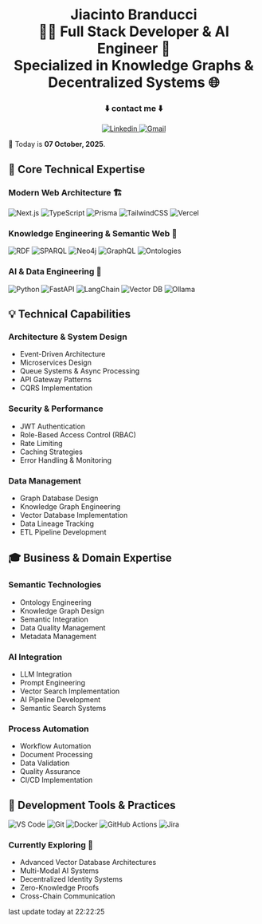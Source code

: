 <h1 align="center">
  <span>Jiacinto Branducci</span><br>
  <span>🧞‍♂️ Full Stack Developer & AI Engineer 🧚</span><br>
  <span>Specialized in Knowledge Graphs & Decentralized Systems 🌐</span>
</h1>

<div align="center">
  <h3>⬇️ contact me ⬇️ </h3>
  <a href="https://www.linkedin.com/in/jiacinto-branducci/">
      <img src="https://img.shields.io/badge/LinkedIn-0077B5?style=for-the-badge&logo=linkedin&logoColor=white" alt="Linkedin" />
  </a>
  <a href="mailto:j.branducci.pro@gmail.com?subject=Demande%20de%20contact%20via%20GitHub">
      <img src="https://img.shields.io/badge/Gmail-EA4336?style=for-the-badge&logo=gmail&logoColor=white" alt="Gmail" />
  </a>
</div>

<p> 📅 Today is <b>07 October, 2025</b>.</p>

## 🎯 Core Technical Expertise

### Modern Web Architecture 🏗️
![Next.js](https://img.shields.io/badge/Next.js-000000?style=for-the-badge&logo=next.js&logoColor=white)
![TypeScript](https://img.shields.io/badge/typescript-%233178C6.svg?style=for-the-badge&logo=typescript&logoColor=white)
![Prisma](https://img.shields.io/badge/Prisma-2D3748?style=for-the-badge&logo=prisma&logoColor=white)
![TailwindCSS](https://img.shields.io/badge/Tailwind_CSS-38B2AC?style=for-the-badge&logo=tailwind-css&logoColor=white)
![Vercel](https://img.shields.io/badge/Vercel-000000?style=for-the-badge&logo=vercel&logoColor=white)

### Knowledge Engineering & Semantic Web 🧠
![RDF](https://img.shields.io/badge/RDF-0C4B33?style=for-the-badge&logo=semantic-web&logoColor=white)
![SPARQL](https://img.shields.io/badge/SPARQL-0C4B33?style=for-the-badge&logo=query&logoColor=white)
![Neo4j](https://img.shields.io/badge/Neo4j-018bff?style=for-the-badge&logo=neo4j&logoColor=white)
![GraphQL](https://img.shields.io/badge/GraphQL-E10098?style=for-the-badge&logo=graphql&logoColor=white)
![Ontologies](https://img.shields.io/badge/Ontologies-47A248?style=for-the-badge&logo=semantic-web&logoColor=white)

### AI & Data Engineering 🤖
![Python](https://img.shields.io/badge/python-3670A0?style=for-the-badge&logo=python&logoColor=ffdd54)
![FastAPI](https://img.shields.io/badge/FastAPI-009688?style=for-the-badge&logo=fastapi&logoColor=white)
![LangChain](https://img.shields.io/badge/LangChain-121212?style=for-the-badge&logo=chainlink&logoColor=white)
![Vector DB](https://img.shields.io/badge/Vector_DB-4B32C3?style=for-the-badge&logo=database&logoColor=white)
![Ollama](https://img.shields.io/badge/Ollama-FF4785?style=for-the-badge&logo=llama&logoColor=white)


## 💡 Technical Capabilities

### Architecture & System Design
- Event-Driven Architecture
- Microservices Design
- Queue Systems & Async Processing
- API Gateway Patterns
- CQRS Implementation

### Security & Performance
- JWT Authentication
- Role-Based Access Control (RBAC)
- Rate Limiting
- Caching Strategies
- Error Handling & Monitoring

### Data Management
- Graph Database Design
- Knowledge Graph Engineering
- Vector Database Implementation
- Data Lineage Tracking
- ETL Pipeline Development

## 🎓 Business & Domain Expertise

### Semantic Technologies
- Ontology Engineering
- Knowledge Graph Design
- Semantic Integration
- Data Quality Management
- Metadata Management

### AI Integration
- LLM Integration
- Prompt Engineering
- Vector Search Implementation
- AI Pipeline Development
- Semantic Search Systems

### Process Automation
- Workflow Automation
- Document Processing
- Data Validation
- Quality Assurance
- CI/CD Implementation

## 🔧 Development Tools & Practices
![VS Code](https://img.shields.io/badge/VS_Code-007ACC?style=for-the-badge&logo=visual-studio-code&logoColor=white)
![Git](https://img.shields.io/badge/Git-F05032?style=for-the-badge&logo=git&logoColor=white)
![Docker](https://img.shields.io/badge/Docker-2496ED?style=for-the-badge&logo=docker&logoColor=white)
![GitHub Actions](https://img.shields.io/badge/GitHub_Actions-2088FF?style=for-the-badge&logo=github-actions&logoColor=white)
![Jira](https://img.shields.io/badge/Jira-0052CC?style=for-the-badge&logo=jira&logoColor=white)

### Currently Exploring 🚀
- Advanced Vector Database Architectures
- Multi-Modal AI Systems
- Decentralized Identity Systems
- Zero-Knowledge Proofs
- Cross-Chain Communication

last update today at 22:22:25
